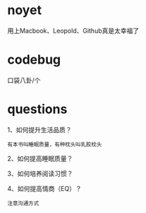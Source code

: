 # noyet

用上Macbook、Leopold、Github真是太幸福了

# codebug

口袋八卦/个

# questions

1、如何提升生活品质？

    有本书叫睡眠质量，有种枕头叫乳胶枕头

2、如何提高睡眠质量？

3、如何培养阅读习惯？

4、如何提高情商（EQ）？

    注意沟通方式